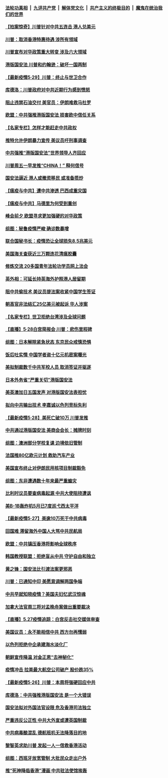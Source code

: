 ####  [法轮功真相](../../../../basic/blob/master/README.md?t=05301301) &nbsp;|&nbsp; [九评共产党](../../../../9ping.md/blob/master/README.md?t=05301301) &nbsp;|&nbsp; [解体党文化](../../../../jtdwh.md/blob/master/README.md?t=05301301)  &nbsp;|&nbsp; [共产主义的终极目的](../../../../gczydzjmd.md/blob/master/README.md?t=05301301) &nbsp;|&nbsp; [魔鬼在统治我们的世界](../../../../mgztzwmdsj.md/blob/master/README.md?t=05301301) 

#### [【拍案惊奇】川普针对中共五连击 港人兑美元](../pages/nsc418/n12147569.md?t=05301301) 

#### [川普：取消香港特惠待遇 涉所有领域](../pages/nsc418/n12147143.md?t=05301301) 

#### [川普宣布对华政策重大转变 涉及六大领域](../pages/nsc418/n12147002.md?t=05301301) 

#### [港版国安法 川普和约翰逊：破坏一国两制](../pages/nsc418/n12147093.md?t=05301301) 

#### [【最新疫情5·29】川普：终止与世卫合作](../pages/nsc418/n12145153.md?t=05301301) 

#### [库德洛：川普政府对中共近期行为感到愤怒](../pages/nsc418/n12146911.md?t=05301301) 

#### [阻止违禁石油交付 美官员：伊朗难救马杜罗](../pages/nsc418/n12146801.md?t=05301301) 

#### [欧盟：中共强推港版国安法 损害欧中信任关系](../pages/nsc418/n12146794.md?t=05301301) 

#### [【名家专栏】怎样才能赶走中共政权](../pages/nsc418/n12144998.md?t=05301301) 

#### [推特允许伊朗暴力宣传 美议员吁刑事调查](../pages/nsc418/n12146767.md?t=05301301) 

#### [中共强推“港版国安法”世界领导人齐回应](../pages/nsc418/n12146598.md?t=05301301) 

#### [川普周五一早发推“CHINA！” 释何信号](../pages/nsc418/n12146612.md?t=05301301) 

#### [国安法逼近 港人或撤资移民 或准备揽炒](../pages/nsc418/n12146423.md?t=05301301) 

#### [【瘟疫与中共】遭中共渗透 巴西成重灾国](../pages/nsc418/n12145608.md?t=05301301) 

#### [【瘟疫与中共】马德里为何受到重创](../pages/nsc418/n12145440.md?t=05301301) 

#### [峰会前夕 欧盟寻求更加强硬的对华政策](../pages/nsc418/n12146184.md?t=05301301) 

#### [组图：秘鲁疫情严峻 确诊数暴增](../pages/nsc418/n12145969.md?t=05301301) 

#### [联合国秘书长：疫情恐让全球损失8.5兆美元](../pages/nsc418/n12145808.md?t=05301301) 

#### [美国海关查获近三万颗连花清瘟胶囊](../pages/nsc418/n12144599.md?t=05301301) 

#### [修炼交流 20多国青年法轮功学员网上法会](../pages/nsc418/n12143515.md?t=05301301) 

#### [英外相：可延长持英海外护照港人居留期](../pages/nsc418/n12144272.md?t=05301301) 

#### [阻中共偷技术 美议员提法案收紧中国学生签证](../pages/nsc418/n12144572.md?t=05301301) 

#### [朝高官非法结汇25亿美元被起诉 华人涉案](../pages/nsc418/n12144464.md?t=05301301) 

#### [【名家专栏】世卫拒绝台湾涉及全球问题](../pages/nsc418/n12142167.md?t=05301301) 

#### [【直播】5·28白宫简报会 川普：悲伤里程碑](../pages/nsc418/n12143884.md?t=05301301) 

#### [组图：日本解除紧急状态 东京民众戒慎恐惧](../pages/nsc418/n12142518.md?t=05301301) 

#### [饭后吐实情 中国学者盗十亿元机密案曝光](../pages/nsc418/n12144198.md?t=05301301) 

#### [美拟制裁数千中共军校人员 取消签证并驱逐](../pages/nsc418/n12143427.md?t=05301301) 

#### [日本外务省“严重关切”港版国安法](../pages/nsc418/n12143590.md?t=05301301) 

#### [美英澳加日五国发声 对港版国安法表担忧](../pages/nsc418/n12144013.md?t=05301301) 

#### [拟向中共输出技术 李嘉诚以色列竞标失利](../pages/nsc418/n12143964.md?t=05301301) 

#### [【最新疫情5·28】美死亡破10万 川普发推](../pages/nsc418/n12141990.md?t=05301301) 

#### [中共通过港版国安法 美商会会长：摊牌时刻](../pages/nsc418/n12143249.md?t=05301301) 

#### [组图：澳洲部分学校复课 边境依旧管制](../pages/nsc418/n12140307.md?t=05301301) 

#### [法国推80亿欧元计划 救助汽车产业](../pages/nsc418/n12142500.md?t=05301301) 

#### [美国宣布终止对伊朗民用核项目制裁豁免](../pages/nsc418/n12142461.md?t=05301301) 

#### [组图：东非遭遇数十年来最严重蝗灾](../pages/nsc418/n12140802.md?t=05301301) 

#### [比利时议员要查病毒起源 中共大使阻挠遭讽](../pages/nsc418/n12141897.md?t=05301301) 

#### [美B-1B轰炸机5月已7度巡弋西太平洋](../pages/nsc418/n12141436.md?t=05301301) 

#### [【最新疫情5‧27】美逾10万死于中共病毒](../pages/nsc418/n12139052.md?t=05301301) 

#### [回国难 滞留海外中国人大骂中共民航局](../pages/nsc418/n12141087.md?t=05301301) 

#### [欧盟：中共镇压香港将影响全球秩序](../pages/nsc418/n12141055.md?t=05301301) 

#### [韩国教授联盟：拒绝盲从中共 守护自由和独立](../pages/nsc418/n12140564.md?t=05301301) 

#### [黄之锋：国安法比引渡法案更邪恶](../pages/nsc418/n12141057.md?t=05301301) 

#### [川普：已通知中印 美愿意调解两国争端](../pages/nsc418/n12140833.md?t=05301301) 

#### [中共早就知晓疫情？美国夫妇忆武汉惊魂](../pages/nsc418/n12140587.md?t=05301301) 

#### [加拿大法官周三将对孟晚舟案做出重要裁决](../pages/nsc418/n12140755.md?t=05301301) 

#### [【直播】5.27疫情追踪：白宫反击社交媒体审查](../pages/nsc418/n12140380.md?t=05301301) 

#### [美国议员：永不能相信中共 西方勿再懦弱](../pages/nsc418/n12140029.md?t=05301301) 

#### [以色列拒绝中企承建海水淡化厂](../pages/nsc418/n12140046.md?t=05301301) 

#### [朝鲜宣传降温 对金正恩“去神秘化”](../pages/nsc418/n12140013.md?t=05301301) 

#### [疫情冲击 拉美最大航空公司破产 股价跌35%](../pages/nsc418/n12138926.md?t=05301301) 

#### [【最新疫情5·26】川普：本周将强硬回应中共](../pages/nsc418/n12136315.md?t=05301301) 

#### [库德洛：中共强推港版国安法 是一个大错误](../pages/nsc418/n12138594.md?t=05301301) 

#### [国安法拟对外国法官设限 危及香港司法独立](../pages/nsc418/n12138421.md?t=05301301) 

#### [严重违反公正性 中共大外宣或遭英国制裁](../pages/nsc418/n12138040.md?t=05301301) 

#### [中共病毒酿混乱 德航班机无法降落目的地](../pages/nsc418/n12138234.md?t=05301301) 

#### [黎智英求助川普 发起一人一信救香港活动](../pages/nsc418/n12138020.md?t=05301301) 

#### [组图：西班牙放宽管制 大批民众走出户外](../pages/nsc418/n12137039.md?t=05301301) 

#### [推“死神降临香港”漫画 中共驻法使馆挨轰](../pages/nsc418/n12137278.md?t=05301301) 

